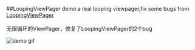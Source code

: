 ##LoopingViewPager demo
a real looping viewpager,fix some bugs from [LoopingViewPager](https://github.com/imbryk/LoopingViewPager)</br></br>
无限循环的ViewPager，修复了LoopingViewPager的2个bug

![demo gif](https://github.com/TracyZhangLei/LoopViewPager/blob/master/screen_record.gif)
